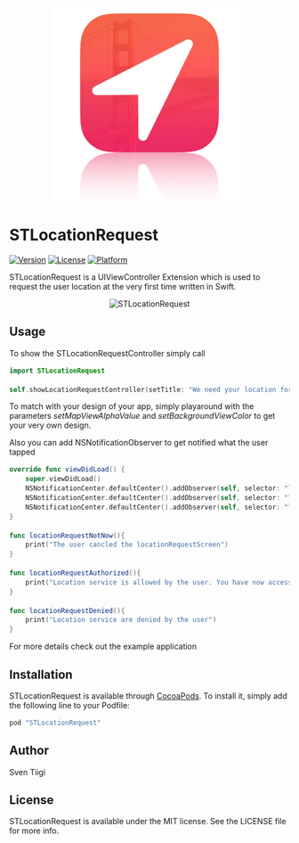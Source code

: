 
<p align="center">
<img width=350 src="./Preview/STLocationRequest_AppIcon.jpg" alt="STLocationRequestAppIcon" title="STLocationRequestAppIcon">

</p>

# STLocationRequest

[![Version](https://img.shields.io/cocoapods/v/STLocationRequest.svg?style=flat)](http://cocoapods.org/pods/STLocationRequest)
[![License](https://img.shields.io/cocoapods/l/STLocationRequest.svg?style=flat)](http://cocoapods.org/pods/STLocationRequest)
[![Platform](https://img.shields.io/cocoapods/p/STLocationRequest.svg?style=flat)](http://cocoapods.org/pods/STLocationRequest)

STLocationRequest is a UIViewController Extension which is used to request the user location at the very first time written in Swift.


<p align="center">
<img src="./Preview/STLocationRequest.gif" alt="STLocationRequest" title="STLocationRequest">

</p>

## Usage

To show the STLocationRequestController simply call  

```swift
import STLocationRequest

self.showLocationRequestController(setTitle: "We need your location for some awesome features", setAllowButtonTitle: "Alright", setNotNowButtonTitle: "Not now", setMapViewAlphaValue: 0.7, setBackgroundViewColor: UIColor.lightGrayColor())

```

To match with your design of your app, simply playaround with the parameters _setMapViewAlphaValue_ and _setBackgroundViewColor_ to get your very own design.

Also you can add NSNotificationObserver to get notified what the user tapped

```swift
override func viewDidLoad() {
    super.viewDidLoad()
    NSNotificationCenter.defaultCenter().addObserver(self, selector: "locationRequestNotNow", name: "locationRequestNotNow", object: nil)
    NSNotificationCenter.defaultCenter().addObserver(self, selector: "locationRequestAuthorized", name: "locationRequestAuthorized", object: nil)
    NSNotificationCenter.defaultCenter().addObserver(self, selector: "locationRequestDenied", name: "locationRequestDenied", object: nil)
}

func locationRequestNotNow(){
    print("The user cancled the locationRequestScreen")
}

func locationRequestAuthorized(){
    print("Location service is allowed by the user. You have now access to the user location")
}

func locationRequestDenied(){
    print("Location service are denied by the user")
}

```

For more details check out the example application


## Installation

STLocationRequest is available through [CocoaPods](http://cocoapods.org). To install
it, simply add the following line to your Podfile:

```ruby
pod "STLocationRequest"
```

## Author

Sven Tiigi

## License

STLocationRequest is available under the MIT license. See the LICENSE file for more info.
